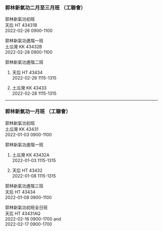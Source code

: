 ### 郭林新氣功二月至三月班  （工聯會）  

郭林新氣功初班  
天后 HT 43431B   
2022-02-26 0900-1100   

郭林新氣功進階一班   
土瓜灣 KK 43432B   
2022-02-28 0900-1100   

郭林新氣功進階二班   
1. 天后 HT 43434   
2022-02-26 1115-1315   

2. 土瓜灣 KK 43433   
2022-02-28 1115-1315   

------------------------ 


### 郭林新氣功一月班  （工聯會）    

郭林新氣功初班   
土瓜灣 KK 43431   
2022-01-03 0900-1100   

郭林新氣功進階一班   
1. 土瓜灣 KK 43432A   
2022-01-03 1115-1315   

2. 天后 HT 43432   
2022-01-08 1115-1315   

郭林新氣功進階三班   
天后 HT 43434   
2022-01-08 0900-1100   

郭林新氣功初班全日班   
天后 HT 43431AQ   
2022-02-16 0900-1700 and   
2022-02-17 0900-1700    
